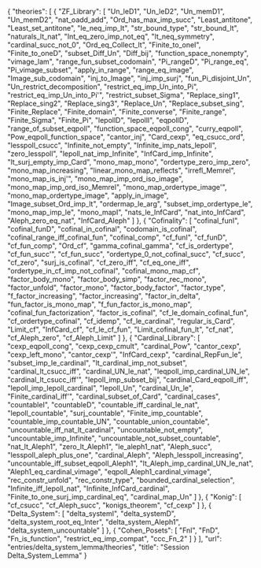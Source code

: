 {
    "theories": [
        {
            "ZF_Library": [
                "Un_leD1",
                "Un_leD2",
                "Un_memD1",
                "Un_memD2",
                "nat_oadd_add",
                "Ord_has_max_imp_succ",
                "Least_antitone",
                "Least_set_antitone",
                "le_neq_imp_lt",
                "str_bound_type",
                "str_bound_lt",
                "naturals_lt_nat",
                "Int_eq_zero_imp_not_eq",
                "lt_neq_symmetry",
                "cardinal_succ_not_0",
                "Ord_eq_Collect_lt",
                "Finite_to_oneI",
                "Finite_to_oneD",
                "subset_Diff_Un",
                "Diff_bij",
                "function_space_nonempty",
                "vimage_lam",
                "range_fun_subset_codomain",
                "Pi_rangeD",
                "Pi_range_eq",
                "Pi_vimage_subset",
                "apply_in_range",
                "range_eq_image",
                "Image_sub_codomain",
                "inj_to_Image",
                "inj_imp_surj",
                "fun_Pi_disjoint_Un",
                "Un_restrict_decomposition",
                "restrict_eq_imp_Un_into_Pi",
                "restrict_eq_imp_Un_into_Pi'",
                "restrict_subset_Sigma",
                "Replace_sing1",
                "Replace_sing2",
                "Replace_sing3",
                "Replace_Un",
                "Replace_subset_sing",
                "Finite_Replace",
                "Finite_domain",
                "Finite_converse",
                "Finite_range",
                "Finite_Sigma",
                "Finite_Pi",
                "lepollD",
                "lepollI",
                "eqpollD",
                "range_of_subset_eqpoll",
                "function_space_eqpoll_cong",
                "curry_eqpoll",
                "Pow_eqpoll_function_space",
                "cantor_inj",
                "Card_cexp",
                "eq_csucc_ord",
                "lesspoll_csucc",
                "Infinite_not_empty",
                "Infinite_imp_nats_lepoll",
                "zero_lesspoll",
                "lepoll_nat_imp_Infinite",
                "InfCard_imp_Infinite",
                "lt_surj_empty_imp_Card",
                "mono_map_mono",
                "ordertype_zero_imp_zero",
                "mono_map_increasing",
                "linear_mono_map_reflects",
                "irrefl_Memrel",
                "mono_map_is_inj'",
                "mono_map_imp_ord_iso_image",
                "mono_map_imp_ord_iso_Memrel",
                "mono_map_ordertype_image'",
                "mono_map_ordertype_image",
                "apply_in_image",
                "Image_subset_Ord_imp_lt",
                "ordermap_le_arg",
                "subset_imp_ordertype_le",
                "mono_map_imp_le",
                "mono_mapI",
                "nats_le_InfCard",
                "nat_into_InfCard",
                "Aleph_zero_eq_nat",
                "InfCard_Aleph"
            ]
        },
        {
            "Cofinality": [
                "cofinal_funI",
                "cofinal_funD",
                "cofinal_in_cofinal",
                "codomain_is_cofinal",
                "cofinal_range_iff_cofinal_fun",
                "cofinal_comp",
                "cf_funI",
                "cf_funD",
                "cf_fun_comp",
                "Ord_cf",
                "gamma_cofinal_gamma",
                "cf_is_ordertype",
                "cf_fun_succ'",
                "cf_fun_succ",
                "ordertype_0_not_cofinal_succ",
                "cf_succ",
                "cf_zero",
                "surj_is_cofinal",
                "cf_zero_iff",
                "cf_eq_one_iff",
                "ordertype_in_cf_imp_not_cofinal",
                "cofinal_mono_map_cf",
                "factor_body_mono",
                "factor_body_simp",
                "factor_rec_mono",
                "factor_unfold",
                "factor_mono",
                "factor_body_factor",
                "factor_type",
                "f_factor_increasing",
                "factor_increasing",
                "factor_in_delta",
                "fun_factor_is_mono_map",
                "f_fun_factor_is_mono_map",
                "cofinal_fun_factorization",
                "factor_is_cofinal",
                "cf_le_domain_cofinal_fun",
                "cf_ordertype_cofinal",
                "cf_idemp",
                "cf_le_cardinal",
                "regular_is_Card",
                "Limit_cf",
                "InfCard_cf",
                "cf_le_cf_fun",
                "Limit_cofinal_fun_lt",
                "cf_nat",
                "cf_Aleph_zero",
                "cf_Aleph_Limit"
            ]
        },
        {
            "Cardinal_Library": [
                "cexp_eqpoll_cong",
                "cexp_cexp_cmult",
                "cardinal_Pow",
                "cantor_cexp",
                "cexp_left_mono",
                "cantor_cexp'",
                "InfCard_cexp",
                "cardinal_RepFun_le",
                "subset_imp_le_cardinal",
                "lt_cardinal_imp_not_subset",
                "cardinal_lt_csucc_iff",
                "cardinal_UN_le_nat",
                "leqpoll_imp_cardinal_UN_le",
                "cardinal_lt_csucc_iff'",
                "lepoll_imp_subset_bij",
                "cardinal_Card_eqpoll_iff",
                "lepoll_imp_lepoll_cardinal",
                "lepoll_Un",
                "cardinal_Un_le",
                "Finite_cardinal_iff'",
                "cardinal_subset_of_Card",
                "cardinal_cases",
                "countableI",
                "countableD",
                "countable_iff_cardinal_le_nat",
                "lepoll_countable",
                "surj_countable",
                "Finite_imp_countable",
                "countable_imp_countable_UN",
                "countable_union_countable",
                "uncountable_iff_nat_lt_cardinal",
                "uncountable_not_empty",
                "uncountable_imp_Infinite",
                "uncountable_not_subset_countable",
                "nat_lt_Aleph1",
                "zero_lt_Aleph1",
                "le_aleph1_nat",
                "Aleph_succ",
                "lesspoll_aleph_plus_one",
                "cardinal_Aleph",
                "Aleph_lesspoll_increasing",
                "uncountable_iff_subset_eqpoll_Aleph1",
                "lt_Aleph_imp_cardinal_UN_le_nat",
                "Aleph1_eq_cardinal_vimage",
                "eqpoll_Aleph1_cardinal_vimage",
                "rec_constr_unfold",
                "rec_constr_type",
                "bounded_cardinal_selection",
                "Infinite_iff_lepoll_nat",
                "Infinite_InfCard_cardinal",
                "Finite_to_one_surj_imp_cardinal_eq",
                "cardinal_map_Un"
            ]
        },
        {
            "Konig": [
                "cf_csucc",
                "cf_Aleph_succ",
                "konigs_theorem",
                "cf_cexp"
            ]
        },
        {
            "Delta_System": [
                "delta_systemI",
                "delta_systemD",
                "delta_system_root_eq_Inter",
                "delta_system_Aleph1",
                "delta_system_uncountable"
            ]
        },
        {
            "Cohen_Posets": [
                "FnI",
                "FnD",
                "Fn_is_function",
                "restrict_eq_imp_compat",
                "ccc_Fn_2"
            ]
        }
    ],
    "url": "entries/delta_system_lemma/theories",
    "title": "Session Delta_System_Lemma"
}